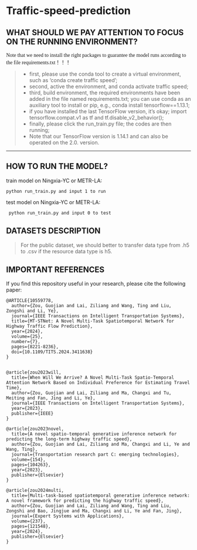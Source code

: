 # Traffic-speed-prediction

## WHAT SHOULD WE PAY ATTENTION TO FOCUS ON THE RUNNING ENVIRONMENT?

<font face="微软雅黑" >Note that we need to install the right packages to guarantee the model runs according to the file requirements.txt！！！</font>
  
>* first, please use the conda tool to create a virtual environment, such as ‘conda create traffic speed’;  
> * second, active the environment, and conda activate traffic speed;   
> * third, build environment, the required environments have been added in the file named requirements.txt; you can use conda as an auxiliary tool to install or pip, e.g., conda install tensorflow==1.13.1;    
> * if you have installed the last TensorFlow version, it’s okay; import tensorflow.compat.v1 as tf and tf.disable_v2_behavior();    
> * finally, please click the run_train.py file; the codes are then running;  
> * Note that our TensorFlow version is 1.14.1 and can also be operated on the 2.0. version.  
---

## HOW TO RUN THE MODEL?

train model on Ningxia-YC or METR-LA:
```
python run_train.py and input 1 to run
```
test model on Ningxia-YC or METR-LA:
```
 python run_train.py and input 0 to test
```


## DATASETS DESCRIPTION

> For the public dataset, we should better to transfer data type from .h5 to .csv if the resource data type is h5.


## IMPORTANT REFERENCES

If you find this repository useful in your research, please cite the following paper:
```
@ARTICLE{10559778,
  author={Zou, Guojian and Lai, Ziliang and Wang, Ting and Liu, Zongshi and Li, Ye},
  journal={IEEE Transactions on Intelligent Transportation Systems}, 
  title={MT-STNet: A Novel Multi-Task Spatiotemporal Network for Highway Traffic Flow Prediction}, 
  year={2024},
  volume={25},
  number={7},
  pages={8221-8236},
  doi={10.1109/TITS.2024.3411638}
}


@article{zou2023will,
  title={When Will We Arrive? A Novel Multi-Task Spatio-Temporal Attention Network Based on Individual Preference for Estimating Travel Time},
  author={Zou, Guojian and Lai, Ziliang and Ma, Changxi and Tu, Meiting and Fan, Jing and Li, Ye},
  journal={IEEE Transactions on Intelligent Transportation Systems},
  year={2023},
  publisher={IEEE}
}

@article{zou2023novel,
  title={A novel spatio-temporal generative inference network for predicting the long-term highway traffic speed},
  author={Zou, Guojian and Lai, Ziliang and Ma, Changxi and Li, Ye and Wang, Ting},
  journal={Transportation research part C: emerging technologies},
  volume={154},
  pages={104263},
  year={2023},
  publisher={Elsevier}
}

@article{zou2024multi,
  title={Multi-task-based spatiotemporal generative inference network: A novel framework for predicting the highway traffic speed},
  author={Zou, Guojian and Lai, Ziliang and Wang, Ting and Liu, Zongshi and Bao, Jingjue and Ma, Changxi and Li, Ye and Fan, Jing},
  journal={Expert Systems with Applications},
  volume={237},
  pages={121548},
  year={2024},
  publisher={Elsevier}
}
```